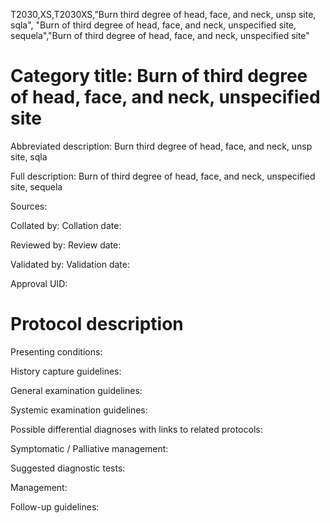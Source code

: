 T2030,XS,T2030XS,"Burn third degree of head, face, and neck, unsp site, sqla", "Burn of third degree of head, face, and neck, unspecified site, sequela","Burn of third degree of head, face, and neck, unspecified site"
# Category title: Burn of third degree of head, face, and neck, unspecified site

Abbreviated description: Burn third degree of head, face, and neck, unsp site, sqla

Full description: Burn of third degree of head, face, and neck, unspecified site, sequela

Sources:

Collated by:
Collation date:

Reviewed by:
Review date:

Validated by:
Validation date:

Approval UID:

# Protocol description

Presenting conditions:

History capture guidelines:

General examination guidelines:

Systemic examination guidelines:

Possible differential diagnoses with links to related protocols:

Symptomatic / Palliative management:

Suggested diagnostic tests:

Management:

Follow-up guidelines:
